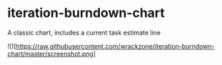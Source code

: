 iteration-burndown-chart
========================

A classic chart, includes a current task estimate line


!()[https://raw.githubusercontent.com/wrackzone/iteration-burndown-chart/master/screenshot.png]
